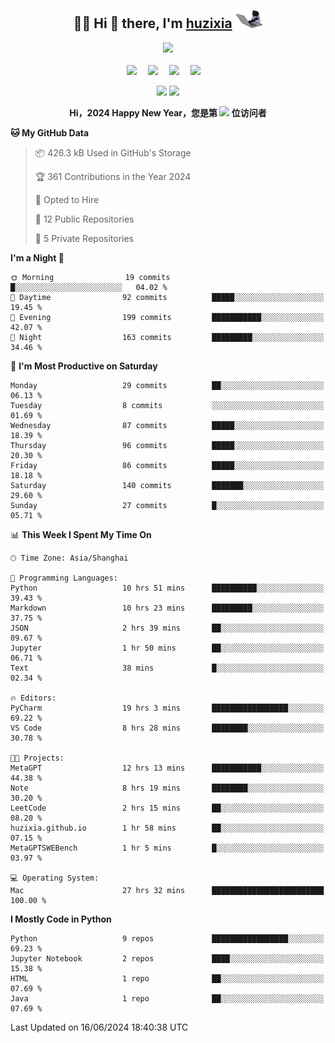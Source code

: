 <div align="center">

## :woman_technologist: Hi 👋 there, I'm [huzixia](https://huzixia.github.io/) <img height="30" src="images/work.gif" />

  <!-- dynamic typing effect 动态打字效果 -->
  <div>
    <a href="https://huzixia.github.io/">
      <img src="https://readme-typing-svg.demolab.com?font=Fira+Code&pause=1000&width=435&lines=console.log(%22Hello%2C%20World%22);胡同学祝您心想事成!&center=true&size=27" />
    </a>
  </div>

  <div>&nbsp;</div>

  <!-- profile logo 个人资料徽标 -->
  <div>
    <a href="https://huzixia.github.io/"><img src="https://img.shields.io/badge/Website-博客-orange" /></a>&emsp;
    <a href="https://www.zhihu.com/people/hu-zi-xia-91"><img src="https://img.shields.io/badge/ZhiHu-知乎-blue" /></a>&emsp;
    <a href="https://twitter.com/zixia80631/"><img src="https://img.shields.io/badge/Twitter-推特-black" /></a>&emsp;
    <a href="https://github.com/HuZixia/Text2Video/assets/38995480/244e64be-3dc4-46bb-8aff-523d8a235a1e"><img src="https://img.shields.io/badge/WeChat-微信-07c160" /></a>&emsp;

  </div>

[//]: # (### Github Stats)

 <p>
   <img src="https://github-readme-stats.vercel.app/api?username=HuZixia&rank_icon=github&theme=react&border_color=61dafb&hide_border=true" />
   <img src="https://github-readme-stats.vercel.app/api/top-langs/?username=HuZixia&hide=c%23,powershell,Mathematica,Ruby,Objective-C,Objective-C%2b%2b,Cuda&title_color=61dafb&text_color=ffffff&icon_color=61dafb&bg_color=20232a&langs_count=8&layout=compact&border_color=61dafb&hide_border=true&size_weight=0.5&count_weight=0.5" />
 </p>

</div>

<div align="center"><b>Hi，2024 Happy New Year，您是第 <img src="https://profile-counter.glitch.me/HuZixia/count.svg"></img> 位访问者</b></div>


[//]: # (*   Github Stats)
[//]: # (![Top Langs]&#40;https://github-readme-stats.vercel.app/api/top-langs/?username=HuZixia\&layout=compact&#41;)
[//]: # (![HuZixia's GitHub stats]&#40;https://github-readme-stats.vercel.app/api?username=HuZixia\&rank_icon=github&theme=tokyonight&#41;)


<!--START_SECTION:waka-->
**🐱 My GitHub Data** 

> 📦 426.3 kB Used in GitHub's Storage 
 > 
> 🏆 361 Contributions in the Year 2024
 > 
> 💼 Opted to Hire
 > 
> 📜 12 Public Repositories 
 > 
> 🔑 5 Private Repositories 
 > 
**I'm a Night 🦉** 

```text
🌞 Morning                19 commits          █░░░░░░░░░░░░░░░░░░░░░░░░   04.02 % 
🌆 Daytime                92 commits          █████░░░░░░░░░░░░░░░░░░░░   19.45 % 
🌃 Evening                199 commits         ███████████░░░░░░░░░░░░░░   42.07 % 
🌙 Night                  163 commits         █████████░░░░░░░░░░░░░░░░   34.46 % 
```
📅 **I'm Most Productive on Saturday** 

```text
Monday                   29 commits          ██░░░░░░░░░░░░░░░░░░░░░░░   06.13 % 
Tuesday                  8 commits           ░░░░░░░░░░░░░░░░░░░░░░░░░   01.69 % 
Wednesday                87 commits          █████░░░░░░░░░░░░░░░░░░░░   18.39 % 
Thursday                 96 commits          █████░░░░░░░░░░░░░░░░░░░░   20.30 % 
Friday                   86 commits          █████░░░░░░░░░░░░░░░░░░░░   18.18 % 
Saturday                 140 commits         ███████░░░░░░░░░░░░░░░░░░   29.60 % 
Sunday                   27 commits          █░░░░░░░░░░░░░░░░░░░░░░░░   05.71 % 
```


📊 **This Week I Spent My Time On** 

```text
🕑︎ Time Zone: Asia/Shanghai

💬 Programming Languages: 
Python                   10 hrs 51 mins      ██████████░░░░░░░░░░░░░░░   39.43 % 
Markdown                 10 hrs 23 mins      █████████░░░░░░░░░░░░░░░░   37.75 % 
JSON                     2 hrs 39 mins       ██░░░░░░░░░░░░░░░░░░░░░░░   09.67 % 
Jupyter                  1 hr 50 mins        ██░░░░░░░░░░░░░░░░░░░░░░░   06.71 % 
Text                     38 mins             █░░░░░░░░░░░░░░░░░░░░░░░░   02.34 % 

🔥 Editors: 
PyCharm                  19 hrs 3 mins       █████████████████░░░░░░░░   69.22 % 
VS Code                  8 hrs 28 mins       ████████░░░░░░░░░░░░░░░░░   30.78 % 

🐱‍💻 Projects: 
MetaGPT                  12 hrs 13 mins      ███████████░░░░░░░░░░░░░░   44.38 % 
Note                     8 hrs 19 mins       ████████░░░░░░░░░░░░░░░░░   30.20 % 
LeetCode                 2 hrs 15 mins       ██░░░░░░░░░░░░░░░░░░░░░░░   08.20 % 
huzixia.github.io        1 hr 58 mins        ██░░░░░░░░░░░░░░░░░░░░░░░   07.15 % 
MetaGPTSWEBench          1 hr 5 mins         █░░░░░░░░░░░░░░░░░░░░░░░░   03.97 % 

💻 Operating System: 
Mac                      27 hrs 32 mins      █████████████████████████   100.00 % 
```

**I Mostly Code in Python** 

```text
Python                   9 repos             █████████████████░░░░░░░░   69.23 % 
Jupyter Notebook         2 repos             ████░░░░░░░░░░░░░░░░░░░░░   15.38 % 
HTML                     1 repo              ██░░░░░░░░░░░░░░░░░░░░░░░   07.69 % 
Java                     1 repo              ██░░░░░░░░░░░░░░░░░░░░░░░   07.69 % 
```




 Last Updated on 16/06/2024 18:40:38 UTC
<!--END_SECTION:waka-->


<!--
**HuZixia/HuZixia** is a ✨ _special_ ✨ repository because its `README.md` (this file) appears on your GitHub profile.

Here are some ideas to get you started:

- 🔭 I’m currently working on ...
- 🌱 I’m currently learning ...
- 👯 I’m looking to collaborate on ...
- 🤔 I’m looking for help with ...
- 💬 Ask me about ...
- 📫 How to reach me: ...
- 😄 Pronouns: ...
- ⚡ Fun fact: ...
-->
